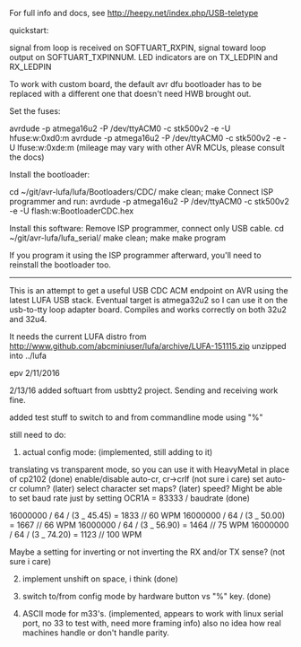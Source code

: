 For full info and docs, see http://heepy.net/index.php/USB-teletype

quickstart:

signal from loop is received on SOFTUART_RXPIN, signal toward loop output on
SOFTUART_TXPINNUM. LED indicators are on TX_LEDPIN and RX_LEDPIN

To work with custom board, the default avr dfu bootloader has to be replaced
with a different one that doesn't need HWB brought out.

Set the fuses:

avrdude -p atmega16u2 -P /dev/ttyACM0 -c stk500v2 -e -U hfuse:w:0xd0:m
avrdude -p atmega16u2 -P /dev/ttyACM0 -c stk500v2 -e -U lfuse:w:0xde:m
(mileage may vary with other AVR MCUs, please consult the docs)

Install the bootloader:

cd ~/git/avr-lufa/lufa/Bootloaders/CDC/
make clean; make
Connect ISP programmer and run:
avrdude -p atmega16u2 -P /dev/ttyACM0 -c stk500v2 -e -U flash:w:BootloaderCDC.hex

Install this software:
Remove ISP programmer, connect only USB cable.
cd ~/git/avr-lufa/lufa_serial/
make clean; make
make program

If you program it using the ISP programmer afterward, you'll need to reinstall the
bootloader too.

---

This is an attempt to get a useful USB CDC ACM endpoint on AVR using the
latest LUFA USB stack. Eventual target is atmega32u2 so I can use it on the
usb-to-tty loop adapter board. Compiles and works correctly on both 32u2 and 32u4.

It needs the current LUFA distro from
http://www.github.com/abcminiuser/lufa/archive/LUFA-151115.zip
unzipped into ../lufa

epv 2/11/2016

2/13/16
added softuart from usbtty2 project.
Sending and receiving work fine.

added test stuff to switch to and from commandline mode using "%"

still need to do:

1. actual config mode: (implemented, still adding to it)

translating vs transparent mode, so you can use it with HeavyMetal in place of cp2102 (done)
enable/disable auto-cr, cr->crlf (not sure i care)
set auto-cr column? (later)
select character set maps? (later)
speed? Might be able to set baud rate just by setting OCR1A = 83333 / baudrate (done)

16000000 / 64 / (3 _ 45.45) = 1833 // 60 WPM
16000000 / 64 / (3 _ 50.00) = 1667 // 66 WPM
16000000 / 64 / (3 _ 56.90) = 1464 // 75 WPM
16000000 / 64 / (3 _ 74.20) = 1123 // 100 WPM

Maybe a setting for inverting or not inverting the RX and/or TX sense? (not sure i care)

2. implement unshift on space, i think (done)

3. switch to/from config mode by hardware button vs "%" key. (done)

4. ASCII mode for m33's. (implemented, appears to work with linux serial port, no 33 to test with, need more framing info)
   also no idea how real machines handle or don't handle parity.
